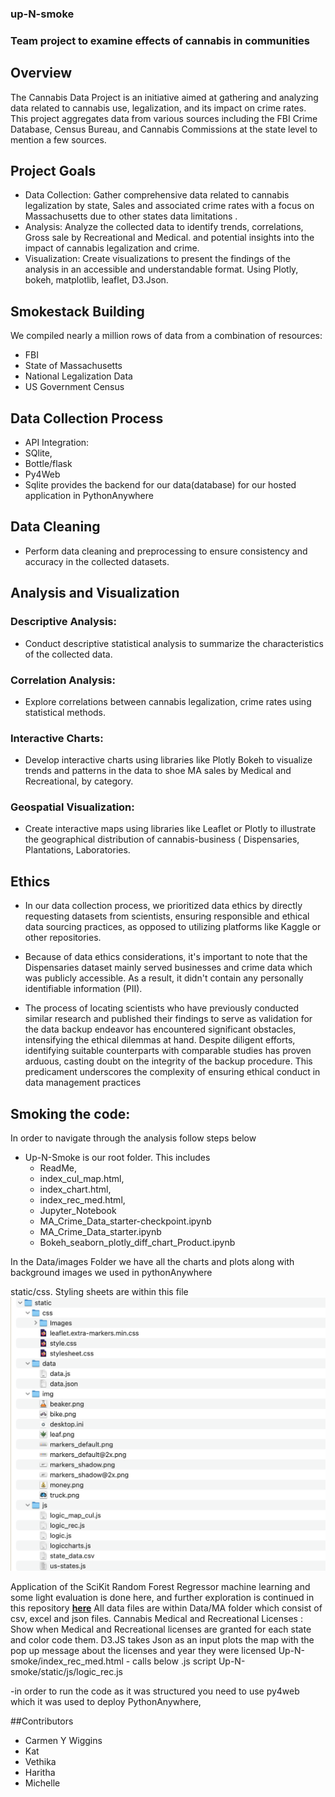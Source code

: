 ### up-N-smoke
### Team project to examine effects of cannabis in communities

## Overview
The Cannabis Data Project is an initiative aimed at gathering and analyzing data related to cannabis use, legalization, and its impact on crime rates. This project aggregates data from various sources including the FBI Crime Database, Census Bureau, and Cannabis Commissions at the state level to mention a few sources.

## Project Goals
- Data Collection: Gather comprehensive data related to cannabis legalization by state, Sales and associated crime rates with a focus on Massachusetts due to other states data limitations .
- Analysis: Analyze the collected data to identify trends, correlations, Gross sale by Recreational and Medical. and potential insights into the impact of cannabis legalization and crime. 
- Visualization: Create visualizations to present the findings of the analysis in an accessible and understandable format. Using Plotly, bokeh, matplotlib, leaflet, D3.Json.

## Smokestack Building
We compiled nearly a million rows of data from a combination of resources:
- FBI
- State of Massachusetts
- National Legalization Data
- US Government Census

## Data Collection Process
- API Integration:
- SQlite, 
- Bottle/flask
- Py4Web
- Sqlite provides the backend for our data(database) for our hosted application in PythonAnywhere

## Data Cleaning
- Perform data cleaning and preprocessing to ensure consistency and accuracy in the collected datasets.

## Analysis and Visualization
### Descriptive Analysis: 
- Conduct descriptive statistical analysis to summarize the characteristics of the collected data.
### Correlation Analysis: 
- Explore correlations between cannabis legalization, crime rates using statistical methods.
### Interactive Charts:
- Develop interactive charts using libraries like Plotly Bokeh to visualize trends and patterns in the data to shoe MA sales by Medical and Recreational, by category.
### Geospatial Visualization: 
- Create interactive maps using libraries like Leaflet or Plotly to illustrate the geographical distribution of cannabis-business ( Dispensaries, Plantations, Laboratories.

## Ethics
- In our data collection process, we prioritized data ethics by directly requesting datasets from scientists, ensuring responsible and ethical data sourcing practices, as opposed to utilizing platforms like Kaggle or other repositories.
- Because of data ethics considerations, it's important to note that the Dispensaries dataset mainly served businesses and crime data which was publicly accessible.  As a result, it didn't contain any personally identifiable information (PII).

- The process of locating scientists who have previously conducted similar research and published their findings to serve as validation for the data backup endeavor has encountered significant obstacles, intensifying the ethical dilemmas at hand. Despite diligent efforts, identifying suitable counterparts with comparable studies has proven arduous, casting doubt on the integrity of the backup procedure. This predicament underscores the complexity of ensuring ethical conduct in data management practices

## Smoking  the code:
In order to navigate through the analysis follow steps below
- Up-N-Smoke is our root folder.  This includes
  - ReadMe,
  - index_cul_map.html,
  - index_chart.html,
  - index_rec_med.html, 
  - Jupyter_Notebook 
  - MA_Crime_Data_starter-checkpoint.ipynb
  - MA_Crime_Data_starter.ipynb
  - Bokeh_seaborn_plotly_diff_chart_Product.ipynb 

In the  Data/images Folder we have  all the charts and plots along with background images we used in pythonAnywhere

static/css. Styling sheets are within this file
![staticfolder](static/img/static_folder.png)

Application of the SciKit Random Forest Regressor machine learning and some light evaluation is done here, and further exploration is continued in this repository <a href='https://haritha79.pythonanywhere.com/UpNsmoke/'><strong>here</strong></a>
All data files are within Data/MA folder which consist of csv, excel and json files. 
Cannabis Medical and Recreational Licenses : Show when Medical and Recreational licenses are granted for each state and color code them.  D3.JS takes Json as an input plots the map with the pop up message about the licenses and year they were licensed
Up-N-smoke/index_rec_med.html  - calls below .js script
Up-N-smoke/static/js/logic_rec.js

-in order to run the code as it was structured you need to use py4web which it was used to deploy PythonAnywhere, 

##Contributors
- Carmen Y Wiggins  
- Kat
- Vethika
- Haritha
- Michelle




